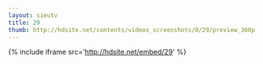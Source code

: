 ```yaml
---
layout: sieutv
title: 29
thumb: http://hdsite.net/contents/videos_screenshots/0/29/preview_360p.mp4.jpg
---
```

{% include iframe src='http://hdsite.net/embed/29' %}
 
